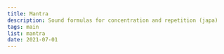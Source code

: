 ```yaml
---
title: Mantra
description: Sound formulas for concentration and repetition (japa)
tags: main
list: mantra
date: 2021-07-01
---
```


